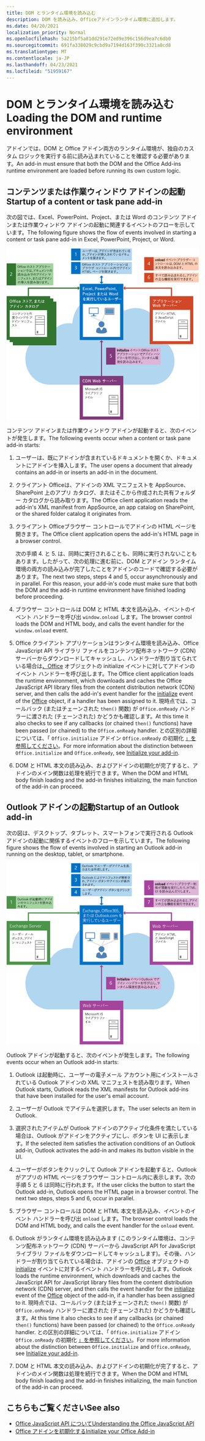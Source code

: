 ```yaml
---
title: DOM とランタイム環境を読み込む
description: DOM を読み込み、Officeアドインランタイム環境に追加します。
ms.date: 04/20/2021
localization_priority: Normal
ms.openlocfilehash: 5a215bf5a81dd291e72ed9e396c156d9ea7c6db0
ms.sourcegitcommit: 691fa338029c9cbd9a7194d163f390c3321a0cd8
ms.translationtype: MT
ms.contentlocale: ja-JP
ms.lasthandoff: 04/23/2021
ms.locfileid: "51959167"
---
```

# <a name="loading-the-dom-and-runtime-environment"></a><span data-ttu-id="b760a-103">DOM とランタイム環境を読み込む</span><span class="sxs-lookup"><span data-stu-id="b760a-103">Loading the DOM and runtime environment</span></span>

<span data-ttu-id="b760a-104">アドインでは、DOM と Office アドイン両方のランタイム環境が、独自のカスタム ロジックを実行する前に読み込まれていることを確認する必要があります。</span><span class="sxs-lookup"><span data-stu-id="b760a-104">An add-in must ensure that both the DOM and the Office Add-ins runtime environment are loaded before running its own custom logic.</span></span>

## <a name="startup-of-a-content-or-task-pane-add-in"></a><span data-ttu-id="b760a-105">コンテンツまたは作業ウィンドウ アドインの起動</span><span class="sxs-lookup"><span data-stu-id="b760a-105">Startup of a content or task pane add-in</span></span>

<span data-ttu-id="b760a-106">次の図では、Excel、PowerPoint、Project、または Word のコンテンツ アドインまたは作業ウィンドウ アドインの起動に関連するイベントのフローを示しています。</span><span class="sxs-lookup"><span data-stu-id="b760a-106">The following figure shows the flow of events involved in starting a content or task pane add-in in Excel, PowerPoint, Project, or Word.</span></span>

![コンテンツ アドインまたは作業ウィンドウ アドイン起動時のイベントのフロー](../images/office15-app-sdk-loading-dom-agave-runtime.png)

<span data-ttu-id="b760a-108">コンテンツ アドインまたは作業ウィンドウ アドインが起動すると、次のイベントが発生します。</span><span class="sxs-lookup"><span data-stu-id="b760a-108">The following events occur when a content or task pane add-in starts:</span></span>

1. <span data-ttu-id="b760a-109">ユーザーは、既にアドインが含まれているドキュメントを開くか、ドキュメントにアドインを挿入します。</span><span class="sxs-lookup"><span data-stu-id="b760a-109">The user opens a document that already contains an add-in or inserts an add-in in the document.</span></span>

2. <span data-ttu-id="b760a-110">クライアント Officeは、アドインの XML マニフェストを AppSource、SharePoint 上のアプリ カタログ、またはそこから作成された共有フォルダー カタログから読み取ります。</span><span class="sxs-lookup"><span data-stu-id="b760a-110">The Office client application reads the add-in's XML manifest from AppSource, an app catalog on SharePoint, or the shared folder catalog it originates from.</span></span>

3. <span data-ttu-id="b760a-111">クライアント Officeブラウザー コントロールでアドインの HTML ページを開きます。</span><span class="sxs-lookup"><span data-stu-id="b760a-111">The Office client application opens the add-in's HTML page in a browser control.</span></span>

    <span data-ttu-id="b760a-p101">次の手順 4. と 5. は、同時に実行されることも、同時に実行されないこともあります。したがって、次の処理に進む前に、DOM とアドイン ランタイム環境の両方の読み込みが完了したことをアドインのコードで確認する必要があります。</span><span class="sxs-lookup"><span data-stu-id="b760a-p101">The next two steps, steps 4 and 5, occur asynchronously and in parallel. For this reason, your add-in's code must make sure that both the DOM and the add-in runtime environment have finished loading before proceeding.</span></span>

4. <span data-ttu-id="b760a-114">ブラウザー コントロールは DOM と HTML 本文を読み込み、イベントのイベント ハンドラーを呼び出 `window.onload` します。</span><span class="sxs-lookup"><span data-stu-id="b760a-114">The browser control loads the DOM and HTML body, and calls the event handler for the `window.onload` event.</span></span>

5. <span data-ttu-id="b760a-115">Office クライアント アプリケーションはランタイム環境を読み込み、Office JavaScript API ライブラリ ファイルをコンテンツ配布ネットワーク (CDN) サーバーからダウンロードしてキャッシュし、ハンドラーが割り当てられている場合は[、Office](/javascript/api/office) [](/javascript/api/office#office-initialize-reason-)オブジェクトの initialize イベントに対してアドインのイベント ハンドラーを呼び出します。</span><span class="sxs-lookup"><span data-stu-id="b760a-115">The Office client application loads the runtime environment, which downloads and caches the Office JavaScript API library files from the content distribution network (CDN) server, and then calls the add-in's event handler for the [initialize](/javascript/api/office#office-initialize-reason-) event of the [Office](/javascript/api/office) object, if a handler has been assigned to it.</span></span> <span data-ttu-id="b760a-116">現時点では、コールバック (またはチェーンされた `then()` 関数) が `Office.onReady` ハンドラーに渡された (チェーンされた) かどうかも確認します。</span><span class="sxs-lookup"><span data-stu-id="b760a-116">At this time it also checks to see if any callbacks (or chained `then()` functions) have been passed (or chained) to the `Office.onReady` handler.</span></span> <span data-ttu-id="b760a-117">との区別の詳細については、「 `Office.initialize` アドイン `Office.onReady` の初期化 [」を参照してください](initialize-add-in.md)。</span><span class="sxs-lookup"><span data-stu-id="b760a-117">For more information about the distinction between `Office.initialize` and `Office.onReady`, see [Initialize your add-in](initialize-add-in.md).</span></span>

6. <span data-ttu-id="b760a-118">DOM と HTML 本文の読み込み、およびアドインの初期化が完了すると、アドインのメイン関数は処理を続行できます。</span><span class="sxs-lookup"><span data-stu-id="b760a-118">When the DOM and HTML body finish loading and the add-in finishes initializing, the main function of the add-in can proceed.</span></span>


## <a name="startup-of-an-outlook-add-in"></a><span data-ttu-id="b760a-119">Outlook アドインの起動</span><span class="sxs-lookup"><span data-stu-id="b760a-119">Startup of an Outlook add-in</span></span>

<span data-ttu-id="b760a-120">次の図は、デスクトップ、タブレット、スマートフォンで実行される Outlook アドインの起動に関係するイベントのフローを示しています。</span><span class="sxs-lookup"><span data-stu-id="b760a-120">The following figure shows the flow of events involved in starting an Outlook add-in running on the desktop, tablet, or smartphone.</span></span>

![Outlook アドイン起動時のイベントのフロー](../images/outlook15-loading-dom-agave-runtime.png)

<span data-ttu-id="b760a-122">Outlook アドインが起動すると、次のイベントが発生します。</span><span class="sxs-lookup"><span data-stu-id="b760a-122">The following events occur when an Outlook add-in starts:</span></span>

1. <span data-ttu-id="b760a-123">Outlook は起動時に、ユーザーの電子メール アカウント用にインストールされている Outlook アドインの XML マニフェストを読み取ります。</span><span class="sxs-lookup"><span data-stu-id="b760a-123">When Outlook starts, Outlook reads the XML manifests for Outlook add-ins that have been installed for the user's email account.</span></span>

2. <span data-ttu-id="b760a-124">ユーザーが Outlook でアイテムを選択します。</span><span class="sxs-lookup"><span data-stu-id="b760a-124">The user selects an item in Outlook.</span></span>

3. <span data-ttu-id="b760a-125">選択されたアイテムが Outlook アドインのアクティブ化条件を満たしている場合は、Outlook がアドインをアクティブにし、ボタンを UI に表示します。</span><span class="sxs-lookup"><span data-stu-id="b760a-125">If the selected item satisfies the activation conditions of an Outlook add-in, Outlook activates the add-in and makes its button visible in the UI.</span></span>

4. <span data-ttu-id="b760a-p103">ユーザーがボタンをクリックして Outlook アドインを起動すると、Outlook がアプリの HTML ページをブラウザー コントロール内に表示します。次の手順 5 と 6 は同時に行われます。</span><span class="sxs-lookup"><span data-stu-id="b760a-p103">If the user clicks the button to start the Outlook add-in, Outlook opens the HTML page in a browser control. The next two steps, steps 5 and 6, occur in parallel.</span></span>

5. <span data-ttu-id="b760a-128">ブラウザー コントロールは DOM と HTML 本文を読み込み、イベントのイベント ハンドラーを呼び出 `onload` します。</span><span class="sxs-lookup"><span data-stu-id="b760a-128">The browser control loads the DOM and HTML body, and calls the event handler for the `onload` event.</span></span>

6. <span data-ttu-id="b760a-129">Outlook がランタイム環境を読み込みます (このランタイム環境は、コンテンツ配布ネットワーク (CDN) サーバーから JavaScript API for JavaScript ライブラリ ファイルをダウンロードしてキャッシュします)。その後、ハンドラーが割り当てられている場合は、アドインの [Office](/javascript/api/office#office-initialize-reason-) オブジェクトの [initialize](/javascript/api/office) イベントに対するイベント ハンドラーを呼び出します。</span><span class="sxs-lookup"><span data-stu-id="b760a-129">Outlook loads the runtime environment, which downloads and caches the JavaScript API for JavaScript library files from the content distribution network (CDN) server, and then calls the event handler for the [initialize](/javascript/api/office#office-initialize-reason-) event of the [Office](/javascript/api/office) object of the add-in, if a handler has been assigned to it.</span></span> <span data-ttu-id="b760a-130">現時点では、コールバック (またはチェーンされた `then()` 関数) が `Office.onReady` ハンドラーに渡された (チェーンされた) かどうかも確認します。</span><span class="sxs-lookup"><span data-stu-id="b760a-130">At this time it also checks to see if any callbacks (or chained `then()` functions) have been passed (or chained) to the `Office.onReady` handler.</span></span> <span data-ttu-id="b760a-131">との区別の詳細については、「 `Office.initialize` アドイン `Office.onReady` の初期化 [」を参照してください](initialize-add-in.md)。</span><span class="sxs-lookup"><span data-stu-id="b760a-131">For more information about the distinction between `Office.initialize` and `Office.onReady`, see [Initialize your add-in](initialize-add-in.md).</span></span>

7. <span data-ttu-id="b760a-132">DOM と HTML 本文の読み込み、およびアドインの初期化が完了すると、アドインのメイン関数は処理を続行できます。</span><span class="sxs-lookup"><span data-stu-id="b760a-132">When the DOM and HTML body finish loading and the add-in finishes initializing, the main function of the add-in can proceed.</span></span>

## <a name="see-also"></a><span data-ttu-id="b760a-133">こちらもご覧ください</span><span class="sxs-lookup"><span data-stu-id="b760a-133">See also</span></span>

- [<span data-ttu-id="b760a-134">Office JavaScript API について</span><span class="sxs-lookup"><span data-stu-id="b760a-134">Understanding the Office JavaScript API</span></span>](understanding-the-javascript-api-for-office.md)
- [<span data-ttu-id="b760a-135">Office アドインを初期化する</span><span class="sxs-lookup"><span data-stu-id="b760a-135">Initialize your Office Add-in</span></span>](initialize-add-in.md)

